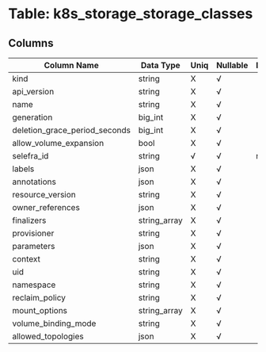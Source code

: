 # Table: k8s_storage_storage_classes

## Columns 

|  Column Name   |  Data Type  | Uniq | Nullable | Description | 
|  ----  | ----  | ----  | ----  | ---- | 
| kind | string | X | √ |  | 
| api_version | string | X | √ |  | 
| name | string | X | √ |  | 
| generation | big_int | X | √ |  | 
| deletion_grace_period_seconds | big_int | X | √ |  | 
| allow_volume_expansion | bool | X | √ |  | 
| selefra_id | string | √ | √ | random id | 
| labels | json | X | √ |  | 
| annotations | json | X | √ |  | 
| resource_version | string | X | √ |  | 
| owner_references | json | X | √ |  | 
| finalizers | string_array | X | √ |  | 
| provisioner | string | X | √ |  | 
| parameters | json | X | √ |  | 
| context | string | X | √ |  | 
| uid | string | X | √ |  | 
| namespace | string | X | √ |  | 
| reclaim_policy | string | X | √ |  | 
| mount_options | string_array | X | √ |  | 
| volume_binding_mode | string | X | √ |  | 
| allowed_topologies | json | X | √ |  | 


